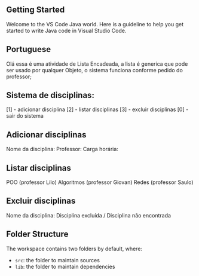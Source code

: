 ## Getting Started

Welcome to the VS Code Java world. Here is a guideline to help you get started to write Java code in Visual Studio Code.

## Portuguese

Olá essa é uma atividade de Lista Encadeada, a lista é generica que pode ser usado por qualquer Objeto,
o sistema funciona conforme pedido do professor;

## Sistema de disciplinas:

[1] - adicionar disciplina
[2] - listar disciplinas
[3] - excluir disciplinas
[0] - sair do sistema

## Adicionar disciplinas

Nome da disciplina:
Professor:
Carga horária:

## Listar disciplinas

POO (professor Lilo)
Algoritmos (professor Giovan)
Redes (professor Saulo)

## Excluir disciplinas

Nome da disciplina:
Disciplina excluída / Disciplina não encontrada

## Folder Structure

The workspace contains two folders by default, where:

- `src`: the folder to maintain sources
- `lib`: the folder to maintain dependencies

